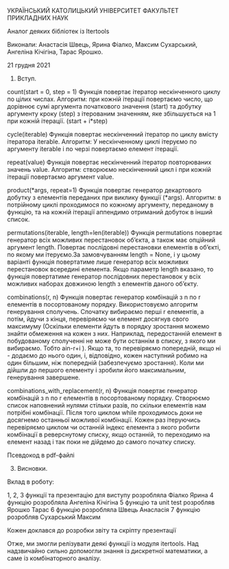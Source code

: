 УКРАЇНСЬКИЙ КАТОЛИЦЬКИЙ УНІВЕРСИТЕТ
ФАКУЛЬТЕТ ПРИКЛАДНИХ НАУК
 
 




Аналог деяких бібліотек із Itertools
 

Виконали: Анастасія Швець, Ярина Фіалко, Максим Сухарський, Ангеліна Кічігіна, Тарас Ярошко. 
 













 
21 грудня 2021

 
 
1. Вступ.


 
count(start = 0, step = 1) 
Функція повертає ітератор нескінченного циклу по цілих числах. Алгоритм: при кожній ітерації повертаємо число, що дорівнює сумі аргумента початкового значення (start) та добутку аргументу кроку (step) з ітерованим значенням, яке збільшується на 1 при кожній ітерації. (start + i*step)

cycle(iterable)
Функція повертає нескінченний ітератор по циклу вмісту ітератора iterable. Алгоритм: У нескінченному циклі ітеруємо по аргументу iterable і по черзі повертаємо елемент ітерації.

repeat(value)
Функція повертає нескінченний ітератор повторюваних значень value. Алгоритм: створюємо нескінченний цикл і при кожній ітерації повертаємо аргумент value. 

product(*args, repeat=1)
Функція повертає генератор декартового добутку з елементів переданих при виклику функції (*args). 
Алгоритм: в потрійному циклі проходимося по кожному аргументу, переданому в функцію, та на кожній ітерації аппендимо отриманий добуток в інший список.

permutations(iterable, length=len(iterable))
Функція permutations повертає генератор всіх можливих перестановок об’єкта, а також має опційний аргумент length. Повертає послідовні перестановки елементів в об’єкті, по якому ми ітеруємо.За замовчуванням length = None, і у цьому варіанті функція повертатиме лише генератор всіх можливих перестановок всередині елемента. Якщо параметр length вказано, то функція повертатиме генератор послідовних перестановок у всіх можливих наборах довжиною length з елементів даного об’єкту.

combinations(r, n) 
Функція повертає генератор комбінацій з n по r елементів в посортованому порядку. Використовуємо алгоритм генерування сполучень. Спочатку вибираємо перші r елементів, а потім, йдучи з кінця, перевіряємо чи елемент досягнув свого максимуму (Оскільки елементи йдуть в порядку зростання можемо знайти обмеження на кожен з них. Наприклад, передостанній елемент в побудованому сполученні не може бути останнім в списку, з якого ми вибираємо. Тобто ain-r+i ). Якщо та, то перевіряємо попередній, якщо ні - додаємо до нього один, і, відповідно, кожен наступний робимо на один більшим, ніж попередній (забезпечуємо зростання). Коли ми дійшли до першого елементу і зробили його максимальним, генерування завершене.

combinations_with_replacement(r, n)
Функція повертає генератор комбінацій з n по r елементів в посортованому порядку. Створюємо список наповнений нулями стільки разів, по скільки елементів нам потрібні комбінації. Після того циклом while проходимось доки не досягнемо останньої можливої комбінації. Кожен раз ітеруючись перевіряємо циклом чи останній індекс елемента з якого робити комбінації в реверснутому списку, якщо останній, то переходимо на елемент назад і так поки не дійдемо до самого початку списку. 

Псевдокод в pdf-файлі
 
3. Висновки.

Вклад в роботу:

1, 2, 3 функції та презентацію для виступу розробляла Фіалко Ярина
4 функцію розробляла Ангеліна Кічігіна
5 функцію та unit test розробляв Ярошко Тарас
6 функцію розробляла Швець Анасласія 
7 функцію розробляв Сухарський Максим

Кожен доклався до розробки звіту та скріпту презентації

Отже, ми змогли релізувати деякі функції із модуля itertools. Над надзвичайно сильно допомогли знання із дискретної математики, а саме із комбінаторного аналізу.
